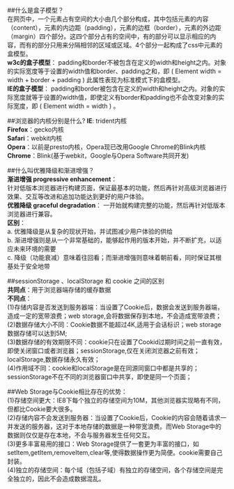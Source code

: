 ##什么是盒子模型？   
 在网页中，一个元素占有空间的大小由几个部分构成，其中包括元素的内容（content），元素的内边距（padding），元素的边框（border），元素的外边距（margin）四个部分。这四个部分占有的空间中，有的部分可以显示相应的内容，而有的部分只用来分隔相邻的区域或区域。4个部分一起构成了css中元素的盒模型。  
**w3c的盒子模型**： padding和border不被包含在定义的width和height之内。对象的实际宽度等于设置的width值和border、padding之和，即 ( Element width = width + border + padding ) 此属性表现为标准模式下的盒模型。   
**IE的盒子模型**： padding和border被包含在定义的width和height之内。对象的实际宽度就等于设置的width值，即使定义有border和padding也不会改变对象的实际宽度，即 ( Element width = width ) 。  

##浏览器的内核分别是什么?
**IE**: trident内核  
**Firefox**：gecko内核  
**Safari**：webkit内核   
**Opera**：以前是presto内核，Opera现已改用Google Chrome的Blink内核    
**Chrome**：Blink(基于webkit，Google与Opera Software共同开发)    

##什么叫优雅降级和渐进增强？     
**渐进增强 progressive enhancement**：     
针对低版本浏览器进行构建页面，保证最基本的功能，然后再针对高级浏览器进行效果、交互等改进和追加功能达到更好的用户体验。     
**优雅降级 graceful degradation**： 
一开始就构建完整的功能，然后再针对低版本浏览器进行兼容。    
**区别**：    
a. 优雅降级是从复杂的现状开始，并试图减少用户体验的供给    
b. 渐进增强则是从一个非常基础的，能够起作用的版本开始，并不断扩充，以适应未来环境的需要   
c. 降级（功能衰减）意味着往回看；而渐进增强则意味着朝前看，同时保证其根基处于安全地带  

##sessionStorage 、localStorage 和 cookie 之间的区别     
**共同点**：用于浏览器端存储的缓存数据   
**不同点**：      
(1)存储内容是否发送到服务器端：当设置了Cookie后，数据会发送到服务器端，造成一定的宽带浪费；web storage,会将数据保存到本地，不会造成宽带浪费；     
(2)数据存储大小不同：Cookie数据不能超过4K,适用于会话标识；web storage数据存储可以达到5M;     
(3)数据存储的有效期限不同：cookie只在设置了Cookid过期时间之前一直有效，即使关闭窗口或者浏览器；sessionStorage,仅在关闭浏览器之前有效；localStorage,数据存储永久有效；   
(4)作用域不同：cookie和localStorage是在同源同窗口中都是共享的；sessionStorage不在不同的浏览器窗口中共享，即使是同一个页面；   

##Web Storage与Cookie相比存在的优势：   
(1)存储空间更大：IE8下每个独立的存储空间为10M，其他浏览器实现略有不同，但都比Cookie要大很多。    
(2)存储内容不会发送到服务器：当设置了Cookie后，Cookie的内容会随着请求一并发送的服务器，这对于本地存储的数据是一种带宽浪费。而Web Storage中的数据则仅仅是存在本地，不会与服务器发生任何交互。    
(3)更多丰富易用的接口：Web Storage提供了一套更为丰富的接口，如setItem,getItem,removeItem,clear等,使得数据操作更为简便。cookie需要自己封装。   
(4)独立的存储空间：每个域（包括子域）有独立的存储空间，各个存储空间是完全独立的，因此不会造成数据混乱。


